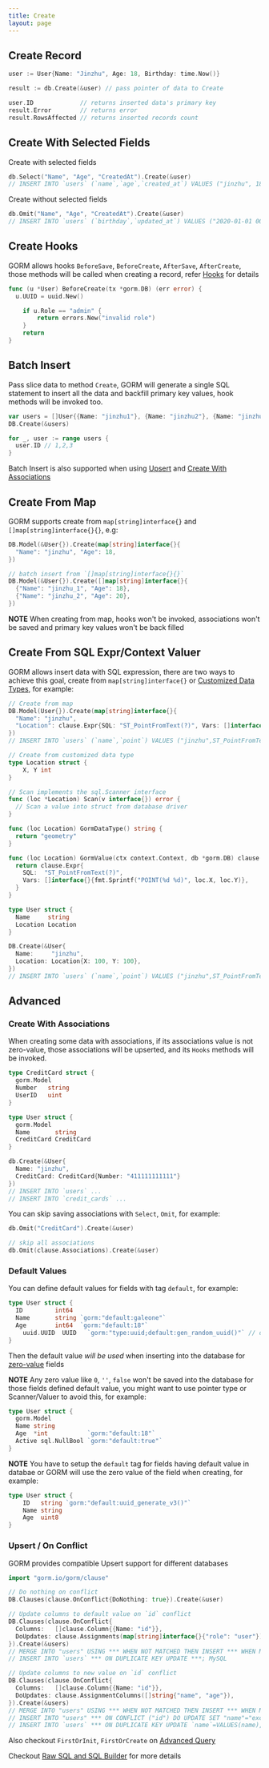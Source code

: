 ```yaml
---
title: Create
layout: page
---
```


## Create Record

```go
user := User{Name: "Jinzhu", Age: 18, Birthday: time.Now()}

result := db.Create(&user) // pass pointer of data to Create

user.ID             // returns inserted data's primary key
result.Error        // returns error
result.RowsAffected // returns inserted records count
```

## Create With Selected Fields

Create with selected fields

```go
db.Select("Name", "Age", "CreatedAt").Create(&user)
// INSERT INTO `users` (`name`,`age`,`created_at`) VALUES ("jinzhu", 18, "2020-07-04 11:05:21.775")
```

Create without selected fields

```go
db.Omit("Name", "Age", "CreatedAt").Create(&user)
// INSERT INTO `users` (`birthday`,`updated_at`) VALUES ("2020-01-01 00:00:00.000", "2020-07-04 11:05:21.775")
```

## Create Hooks

GORM allows hooks `BeforeSave`, `BeforeCreate`, `AfterSave`, `AfterCreate`, those methods will be called when creating a record, refer [Hooks](hooks.html) for details

```go
func (u *User) BeforeCreate(tx *gorm.DB) (err error) {
  u.UUID = uuid.New()

	if u.Role == "admin" {
		return errors.New("invalid role")
	}
	return
}
```

## <span id="batch_insert">Batch Insert</span>

Pass slice data to method `Create`, GORM will generate a single SQL statement to insert all the data and backfill primary key values, hook methods will be invoked too.

```go
var users = []User{{Name: "jinzhu1"}, {Name: "jinzhu2"}, {Name: "jinzhu3"}}
DB.Create(&users)

for _, user := range users {
  user.ID // 1,2,3
}
```

Batch Insert is also supported when using [Upsert](#upsert) and [Create With Associations](#create_with_associations)

## Create From Map

GORM supports create from `map[string]interface{}` and `[]map[string]interface{}{}`, e.g:

```go
DB.Model(&User{}).Create(map[string]interface{}{
  "Name": "jinzhu", "Age": 18,
})

// batch insert from `[]map[string]interface{}{}`
DB.Model(&User{}).Create([]map[string]interface{}{
  {"Name": "jinzhu_1", "Age": 18},
  {"Name": "jinzhu_2", "Age": 20},
})
```

**NOTE** When creating from map, hooks won't be invoked, associations won't be saved and primary key values won't be back filled

## <span id="create_from_sql_expr">Create From SQL Expr/Context Valuer</span>

GORM allows insert data with SQL expression, there are two ways to achieve this goal, create from `map[string]interface{}` or [Customized Data Types](data_types.html#gorm_valuer_interface), for example:

```go
// Create from map
DB.Model(User{}).Create(map[string]interface{}{
  "Name": "jinzhu",
  "Location": clause.Expr{SQL: "ST_PointFromText(?)", Vars: []interface{}{"POINT(100 100)"}},
})
// INSERT INTO `users` (`name`,`point`) VALUES ("jinzhu",ST_PointFromText("POINT(100 100)"));

// Create from customized data type
type Location struct {
	X, Y int
}

// Scan implements the sql.Scanner interface
func (loc *Location) Scan(v interface{}) error {
  // Scan a value into struct from database driver
}

func (loc Location) GormDataType() string {
  return "geometry"
}

func (loc Location) GormValue(ctx context.Context, db *gorm.DB) clause.Expr {
  return clause.Expr{
    SQL:  "ST_PointFromText(?)",
    Vars: []interface{}{fmt.Sprintf("POINT(%d %d)", loc.X, loc.Y)},
  }
}

type User struct {
  Name     string
  Location Location
}

DB.Create(&User{
  Name:     "jinzhu",
  Location: Location{X: 100, Y: 100},
})
// INSERT INTO `users` (`name`,`point`) VALUES ("jinzhu",ST_PointFromText("POINT(100 100)"))
```

## Advanced

### <span id="create_with_associations">Create With Associations</span>

When creating some data with associations, if its associations value is not zero-value, those associations will be upserted, and its `Hooks` methods will be invoked.

```go
type CreditCard struct {
  gorm.Model
  Number   string
  UserID   uint
}

type User struct {
  gorm.Model
  Name       string
  CreditCard CreditCard
}

db.Create(&User{
  Name: "jinzhu",
  CreditCard: CreditCard{Number: "411111111111"}
})
// INSERT INTO `users` ...
// INSERT INTO `credit_cards` ...
```

You can skip saving associations with `Select`, `Omit`, for example:

```go
db.Omit("CreditCard").Create(&user)

// skip all associations
db.Omit(clause.Associations).Create(&user)
```

### <span id="default_values">Default Values</span>

You can define default values for fields with tag `default`, for example:

```go
type User struct {
  ID         int64
  Name       string `gorm:"default:galeone"`
  Age        int64  `gorm:"default:18"`
	uuid.UUID  UUID   `gorm:"type:uuid;default:gen_random_uuid()"` // db func
}
```

Then the default value *will be used* when inserting into the database for [zero-value](https://tour.golang.org/basics/12) fields

**NOTE** Any zero value like `0`, `''`, `false` won't be saved into the database for those fields defined default value, you might want to use pointer type or Scanner/Valuer to avoid this, for example:

```go
type User struct {
  gorm.Model
  Name string
  Age  *int           `gorm:"default:18"`
  Active sql.NullBool `gorm:"default:true"`
}
```

**NOTE** You have to setup the `default` tag for fields having default value in databae or GORM will use the zero value of the field when creating, for example:

```go
type User struct {
	ID   string `gorm:"default:uuid_generate_v3()"`
	Name string
	Age  uint8
}
```

### <span id="upsert">Upsert / On Conflict</span>

GORM provides compatible Upsert support for different databases

```go
import "gorm.io/gorm/clause"

// Do nothing on conflict
DB.Clauses(clause.OnConflict{DoNothing: true}).Create(&user)

// Update columns to default value on `id` conflict
DB.Clauses(clause.OnConflict{
  Columns:   []clause.Column{{Name: "id"}},
  DoUpdates: clause.Assignments(map[string]interface{}{"role": "user"}),
}).Create(&users)
// MERGE INTO "users" USING *** WHEN NOT MATCHED THEN INSERT *** WHEN MATCHED THEN UPDATE SET ***; SQL Server
// INSERT INTO `users` *** ON DUPLICATE KEY UPDATE ***; MySQL

// Update columns to new value on `id` conflict
DB.Clauses(clause.OnConflict{
  Columns:   []clause.Column{{Name: "id"}},
  DoUpdates: clause.AssignmentColumns([]string{"name", "age"}),
}).Create(&users)
// MERGE INTO "users" USING *** WHEN NOT MATCHED THEN INSERT *** WHEN MATCHED THEN UPDATE SET "name"="excluded"."name"; SQL Server
// INSERT INTO "users" *** ON CONFLICT ("id") DO UPDATE SET "name"="excluded"."name", "age"="excluded"."age"; PostgreSQL
// INSERT INTO `users` *** ON DUPLICATE KEY UPDATE `name`=VALUES(name),`age=VALUES(age); MySQL
```

Also checkout `FirstOrInit`, `FirstOrCreate` on [Advanced Query](advanced_query.html)

Checkout [Raw SQL and SQL Builder](sql_builder.html) for more details
